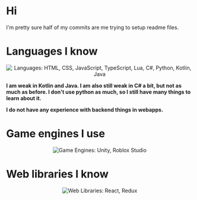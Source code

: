 # Hi
I'm pretty sure half of my commits are me trying to setup readme files.

# Languages I know
<p align="center">
  <img src="https://skillicons.dev/icons?i=html,css,js,ts,lua,cs,py,kotlin,java" alt="Languages: HTML, CSS, JavaScript, TypeScript, Lua, C#, Python, Kotlin, Java">
</p>

**I am weak in Kotlin and Java. I am also still weak in C# a bit, but not as much as before. I don't use python as much, so I still have many things to learn about it.**

**I do not have any experience with backend things in webapps.**

# Game engines I use
<p align="center">
  <img src="https://skillicons.dev/icons?i=unity,robloxstudio" alt="Game Engines: Unity, Roblox Studio">
</p>

# Web libraries I know
<p align="center">
  <img src="https://skillicons.dev/icons?i=react,redux" title="Web Libraries: React, Redux"></img>
</p>
